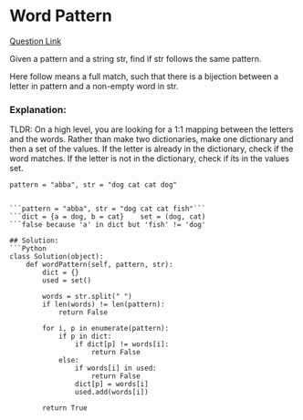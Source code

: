 # Word Pattern  

[Question Link](https://leetcode.com/problems/word-pattern/)  

Given a pattern and a string str, find if str follows the same pattern.  

Here follow means a full match, such that there is a bijection between a letter in pattern and a non-empty word in str.  

### Explanation:
TLDR: On a high level, you are looking for a 1:1 mapping between the letters and the words. Rather than make two dictionaries, make one dictionary and then a set of the values. If the letter is already in the dictionary, check if the word matches. If the letter is not in the dictionary, check if its in the values set.

```pattern = "abba", str = "dog cat cat dog"```
```dict = {a = dog, b = cat}    set = (dog, cat)

```pattern = "abba", str = "dog cat cat fish"```
```dict = {a = dog, b = cat}    set = (dog, cat)
```false because 'a' in dict but 'fish' != 'dog'

## Solution:
```Python
class Solution(object):
    def wordPattern(self, pattern, str):
        dict = {}
        used = set()
        
        words = str.split(" ")
        if len(words) != len(pattern):
            return False
        
        for i, p in enumerate(pattern):
            if p in dict:
                if dict[p] != words[i]:
                    return False
            else:
                if words[i] in used:
                    return False
                dict[p] = words[i]
                used.add(words[i])
            
        return True
```

